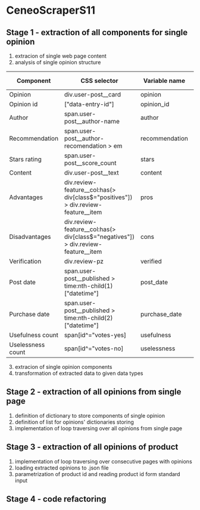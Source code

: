 # CeneoScraperS11
## Stage 1 - extraction of all components for single opinion
1. extracion of single web page content
2. analysis of single opinion structure

| Component | CSS selector | Variable name | Data type |
| --- | --- | --- | --- |
| Opinion | div.user-post__card  | opinion | dict |
| Opinion  id | ["data-entry-id"] | opinion_id | str | 
| Author | span.user-post__author-name | author | str |
| Recommendation | span.user-post__author-recomendation > em | recommendation | bool |
| Stars rating | span.user-post__score_count | stars | float |
| Content | div.user-post__text | content | str |
| Advantages | 	div.review-feature__col:has(> div[class$="positives"]) > div.review-feature__item | pros | list(str) |
| Disadvantages | div.review-feature__col:has(> div[class$="negatives"]) > div.review-feature__item | cons | list(str) |
| Verification | div.review-pz | verified | bool |
| Post date | span.user-post__published > time:nth-child(1)["datetime"] | post_date | str | 
| Purchase date | span.user-post__published > time:nth-child(2)["datetime"] | purchase_date | str |
| Usefulness count | span[id^="votes-yes] | usefulness | int |
| Uselessness count | span[id^="votes-no] | uselessness | int |

3. extracion of single opinion components
4. transformation of extracted data to given data types


## Stage 2 - extraction of all opinions from single page
1. definition of dictionary to store components of single opinion
2. definition of list for opinions' dictionaries storing
3. implementation of loop traversing over all opinions from single page

## Stage 3 - extraction of all opinions of product
1. implementation of loop traversing over consecutive pages with opinions
2. loading extracted opinions to .json file
3. parametrization of product id and reading product id form standard input

## Stage 4 - code refactoring

